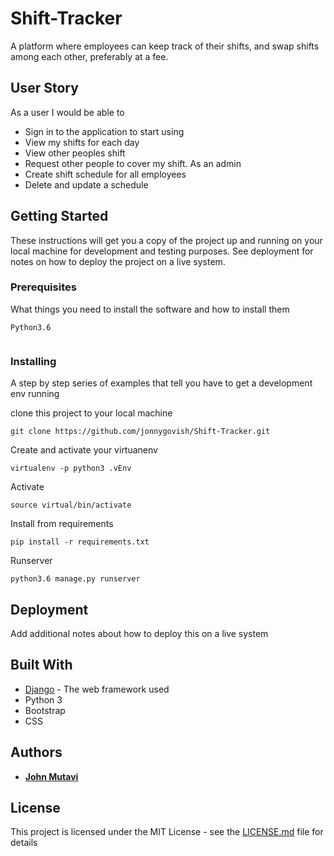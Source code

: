 # Shift-Tracker
A platform where employees can keep track of their shifts, and swap shifts among each other, preferably at a fee. 


## User Story
As a user I would be able to
* Sign in to the application to start using
* View my shifts for each day
* View other peoples shift
* Request other people to cover my shift.
As an admin
* Create shift schedule for all employees
* Delete and update a schedule



## Getting Started

These instructions will get you a copy of the project up and running on your local machine for development and testing purposes. See deployment for notes on how to deploy the project on a live system.

### Prerequisites

What things you need to install the software and how to install them

```
Python3.6
```
```

```


### Installing

A step by step series of examples that tell you have to get a development env running

clone this project to your local machine

```
git clone https://github.com/jonnygovish/Shift-Tracker.git
```
Create and activate your virtuanenv

```
virtualenv -p python3 .vEnv
```
Activate 
```
source virtual/bin/activate
```
Install from requirements
```
pip install -r requirements.txt
```
Runserver
```
python3.6 manage.py runserver
```

## Deployment

Add additional notes about how to deploy this on a live system

## Built With

* [Django](https://www.djangoproject.com/) - The web framework used
* Python 3
* Bootstrap
* CSS

## Authors

* **[John Mutavi](https://github.com/jonnygovish)**

## License

This project is licensed under the MIT License - see the [LICENSE.md](LICENSE.md) file for details
